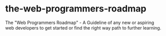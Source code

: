 # the-web-programmers-roadmap
The "Web Programmers Roadmap" - A Guideline of any new or aspiring web developers to get started or find the right way path to further learning.
